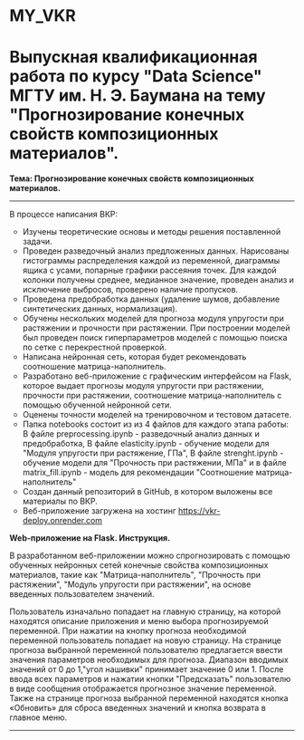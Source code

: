 # MY_VKR 

<h1><strong>Выпускная квалификационная работа по курсу "Data Science" МГТУ им. Н. Э. Баумана на тему "Прогнозирование конечных свойств композиционных материалов".</strong></h1>

<strong>Тема: Прогнозирование конечных свойств композиционных материалов.</strong>
***
<p>В процессе написания ВКР:
<ul type='circle'>
  <li>Изучены теоретические основы и методы решения поставленной задачи.</li>
  <li>Проведен разведочный анализ предложенных данных. Нарисованы гистограммы распределения каждой из переменной, диаграммы ящика с усами, попарные графики   рассеяния точек. Для каждой колонки получены среднее, медианное значение, проведен анализ и исключение выбросов, проверено наличие пропусков.</li>
  <li>Проведена предобработка данных (удаление шумов, добавление синтетических данных, нормализация).</li>
  <li>Обучены нескольких моделей для прогноза модуля упругости при растяжении и прочности при растяжении. При построении моделей был проведен поиск гиперпараметров моделей с помощью поиска по сетке с перекрестной проверкой.</li>
  <li>Написана нейронная сеть, которая будет рекомендовать соотношение матрица-наполнитель.</li>
  <li>Разработано веб-приложение с графическим интерфейсом на Flask, которое выдает прогнозы модуля упругости при растяжении, прочности при растяжении, соотношение матрица-наполнитель с помощью обученной нейронной сети.</li>
  <li>Оценены точности моделей на тренировочном и тестовом датасете.</li>
  <li>Папка notebooks состоит из из 4 файлов для каждого этапа работы: В файле preprocessing.ipynb - разведочный анализ данных и предобработка,
В файле elasticity.ipynb - обучение модели для "Модуля упругости при растяжение, ГПа", В файле strenght.ipynb - обучение модели для
"Прочность при растяжении, МПа" и в файле matrix_fill.ipynb - модель для рекомендации "Соотношение матрица-наполнитель"
  <li>Создан данный репозиторий в GitHub, в котором выложены все материалы по ВКР.</li>
  <li>Веб-приложение загружена на хостинг  <a href="https://vkr-deploy.onrender.com/" target="_blank">https://vkr-deploy.onrender.com</a>
</ul>
</p>
<strong> Web-приложение на Flask. Инструкция.</strong>
<p>В разработанном веб-приложении можно спрогнозировать с помощью обученных нейронных сетей конечные свойства композиционных материалов, такие как "Матрица-наполнитель", "Прочность при растяжении", "Модуль упругости при растяжении", на основе введенных пользователем значений.</p>
<p>Пользователь изначально попадает на главную страницу, на которой находятся описание приложения и меню выбора прогнозируемой переменной. При нажатии на кнопку прогноза необходимой переменной пользователь попадает на новую страницу. На странице прогноза выбранной переменной пользователю предлагается ввести значения параметров  необходимых для прогноза. Диапазон вводимых значений от 0 до 1,"угол нашивки" принимает значение 0 или 1. После ввода всех параметров и нажатии кнопки "Предсказать" пользователю в виде сообщения отображается прогнозное значение переменной. Также на странице прогноза выбранной переменной находятся кнопка «Обновить»  для сброса введенных значений и кнопка возврата в главное меню.</p>

                                                                                                                 
***

                                                                                         
